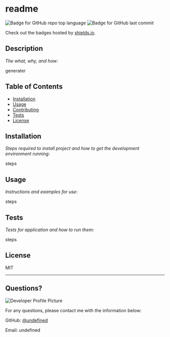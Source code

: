 # readme
  ![Badge for GitHub repo top language](https://img.shields.io/github/languages/top/Nadhiiw/undefined?style=flat&logo=appveyor) ![Badge for GitHub last commit](https://img.shields.io/github/last-commit/Nadhiiw/undefined?style=flat&logo=appveyor)
  
  Check out the badges hosted by [shields.io](https://shields.io/).
  
  
  ## Description 
  
  *The what, why, and how:* 
  
  generater
  ## Table of Contents
  * [Installation](#installation)
  * [Usage](#usage)
  * [Contributing](#contributing)
  * [Tests](#tests)
  * [License](#license)
  
  ## Installation
  
  *Steps required to install project and how to get the development environment running:*
  
  steps
  
  ## Usage 
  
  *Instructions and examples for use:*

  
  steps
  
  ## Tests
  
  *Tests for application and how to run them:*
  
  steps
  
  ## License
  
  MIT
  
  ---
  
  ## Questions?
  
  ![Developer Profile Picture](undefined) 
  
  For any questions, please contact me with the information below:
 
  GitHub: [@undefined](undefined)
  
  Email: undefined
  